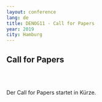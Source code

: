 ```yaml
---
layout: conference
lang: de
title: DENOG11 - Call for Papers
year: 2019
city: Hamburg
---
```


## Call for Papers
<br>
<br>

Der Call for Papers startet in Kürze. 
